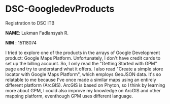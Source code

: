 # DSC-GoogledevProducts
Registration to DSC ITB

**NAME**: Lukman Fadlansyah R.

**NIM** : 15118074

I tried to explore one of the products in the arrays of Google Development product: Google Maps Platform.
Unfortunately, I don't have credit cards to set up the billing account.
So, I only read the "Getting Started with GPM" page and try to understand what it offers.
I also read "Create a simple store locator with Google Maps Platform", which employs GeoJSON data.
It's so relatable to me because I've once made a similar maps using an entirely different platform (ArcGIS).
ArcGIS is based on Phyton, so I think by learning more about GPM, I could also improve my knowledge on ArcGIS and other mapping platform,
eventhough GPM uses different language.
